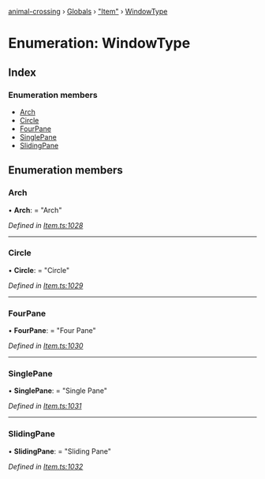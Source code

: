 [animal-crossing](../README.md) › [Globals](../globals.md) › ["Item"](../modules/_item_.md) › [WindowType](_item_.windowtype.md)

# Enumeration: WindowType

## Index

### Enumeration members

* [Arch](_item_.windowtype.md#arch)
* [Circle](_item_.windowtype.md#circle)
* [FourPane](_item_.windowtype.md#fourpane)
* [SinglePane](_item_.windowtype.md#singlepane)
* [SlidingPane](_item_.windowtype.md#slidingpane)

## Enumeration members

###  Arch

• **Arch**: = "Arch"

*Defined in [Item.ts:1028](https://github.com/Norviah/animal-crossing/blob/e332c53/module/types/Item.ts#L1028)*

___

###  Circle

• **Circle**: = "Circle"

*Defined in [Item.ts:1029](https://github.com/Norviah/animal-crossing/blob/e332c53/module/types/Item.ts#L1029)*

___

###  FourPane

• **FourPane**: = "Four Pane"

*Defined in [Item.ts:1030](https://github.com/Norviah/animal-crossing/blob/e332c53/module/types/Item.ts#L1030)*

___

###  SinglePane

• **SinglePane**: = "Single Pane"

*Defined in [Item.ts:1031](https://github.com/Norviah/animal-crossing/blob/e332c53/module/types/Item.ts#L1031)*

___

###  SlidingPane

• **SlidingPane**: = "Sliding Pane"

*Defined in [Item.ts:1032](https://github.com/Norviah/animal-crossing/blob/e332c53/module/types/Item.ts#L1032)*
